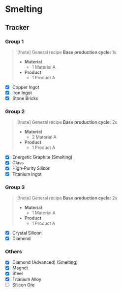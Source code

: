 # Smelting

## Tracker

### Group 1

> [!note] General recipe
> **Base production cycle:** 1s
> - **Material**
> 	- 1 Material A
> - **Product**
> 	- 1 Product A

- [x] Copper Ingot
- [x] Iron Ingot
- [x] Stone Bricks

### Group 2

> [!note] General recipe
> **Base production cycle:** 2s
> - **Material**
> 	- 2 Material A
> - **Product**
> 	- 1 Product A

- [x] Energetic Graphite (Smelting)
- [x] Glass
- [x] High-Purity Silicon
- [x] Titanium Ingot

### Group 3

> [!note] General recipe
> **Base production cycle:** 2s
> - **Material**
> 	- 1 Material A
> - **Product**
> 	- 1 Product A

- [x] Crystal Silicon
- [x] Diamond

### Others

- [x] Diamond (Advanced) (Smelting)
- [x] Magnet
- [x] Steel
- [x] Titanium Alloy
- [ ] Silicon Ore